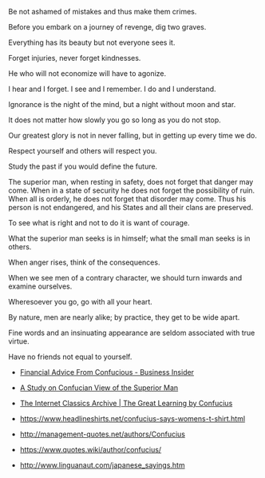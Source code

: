 Be not ashamed of mistakes and thus make them crimes.

Before you embark on a journey of revenge, dig two graves.

Everything has its beauty but not everyone sees it.

Forget injuries, never forget kindnesses.

He who will not economize will have to agonize.

I hear and I forget. I see and I remember. I do and I understand.

Ignorance is the night of the mind, but a night without moon and star.

It does not matter how slowly you go so long as you do not stop.


Our greatest glory is not in never falling, but in getting up every time we do.

Respect yourself and others will respect you.


Study the past if you would define the future.

The superior man, when resting in safety, does not forget that danger may come. When in a state of security he does not forget the possibility of ruin. When all is orderly, he does not forget that disorder may come. Thus his person is not endangered, and his States and all their clans are preserved.

To see what is right and not to do it is want of courage.

What the superior man seeks is in himself; what the small man seeks is in others.

When anger rises, think of the consequences.

When we see men of a contrary character, we should turn inwards and examine ourselves.

Wheresoever you go, go with all your heart.

By nature, men are nearly alike; by practice, they get to be wide apart.

Fine words and an insinuating appearance are seldom associated with true virtue.

Have no friends not equal to yourself.

* [Financial Advice From Confucious - Business Insider](https://www.businessinsider.com/financial-advice-from-confucious-2013-5)

* [A Study on Confucian View of the Superior Man](https://ci.nii.ac.jp/els/contentscinii_110008797162.pdf?id=ART0009846558)

* [The Internet Classics Archive | The Great Learning by Confucius](http://classics.mit.edu/Confucius/learning.html)

* https://www.headlineshirts.net/confucius-says-womens-t-shirt.html

* http://management-quotes.net/authors/Confucius

* https://www.quotes.wiki/author/confucius/

* http://www.linguanaut.com/japanese_sayings.htm